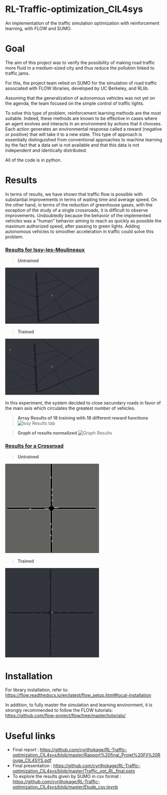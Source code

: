 # RL-Traffic-optimization_CIL4sys
An implementation of the traffic simulation optimization with reinforcement learning, with FLOW and SUMO.

# Goal
The aim of this project was to verify the possibility of making road traffic more fluid in a medium-sized city and thus reduce the pollution linked to traffic jams.

For this, the project team relied on SUMO for the simulation of road traffic associated with FLOW libraries, developed by UC Berkeley, and RLlib.

Assuming that the generalization of autonomous vehicles was not yet on the agenda, the team focused on the simple control of traffic lights.

To solve this type of problem, reinforcement learning methods are the most suitable. Indeed, these methods are known to be effective in cases where an agent evolves and interacts in an environment by actions that it chooses. Each action generates an environmental response called a reward (negative or positive) that will take it to a new state. This type of approach is essentially distinguished from conventional approaches to machine learning by the fact that a data set is not available and that this data is not independent and identically distributed.

All of the code is in python.

# Results
In terms of results, we have shown that traffic flow is possible with substantial improvements in terms of waiting time and average speed. On the other hand, in terms of the reduction of greenhouse gases, with the exception of the study of a single crossroads, it is difficult to observe improvements. Undoubtedly because the behavior of the implemented vehicles was a "human" behavior aiming to reach as quickly as possible the maximum authorized speed, after passing to green lights. Adding autonomous vehicles to smoother acceleration in traffic could solve this problem.

### <ins>Results for Issy-les-Moulineaux</ins>
> **Untrained** 

![Issy-les-Moulineaux untrained](IssyLesMOulineauxuntrained.gif) 

> **Trained** 

![Issy-les-Moulineaux trained](IssyLesMoulineauxtrained.gif) 

In this experiment, the system decided to close secundary roads in favor of the main axis which circulates the greatest number of vehicles.

> **Array Results of 18 training with 18 different reward functions**
![Issy Results tab](https://github.com/cyrilhokage/RL-Traffic-optimization_CIL4sys/blob/master/Capture%20d%E2%80%99e%CC%81cran%202020-06-28%20a%CC%80%2013.47.20.png)

> **Graph of results normalized**
![Graph Results](https://github.com/cyrilhokage/RL-Traffic-optimization_CIL4sys/blob/master/Capture%20d%E2%80%99e%CC%81cran%202020-06-28%20a%CC%80%2013.52.09.png)

### <ins>Results for a Crossroad</ins>
> **Untrained** 

![Crossroad untrained](Carrefour_untrained.gif) 

> **Trained** 

![Crossroad trained](Carrefour_trained.gif)


# Installation
For library installation, refer to: https://flow.readthedocs.io/en/latest/flow_setup.html#local-installation

In addition, to fully master the simulation and learning environment, it is strongly recommended to follow the FLOW tutorials: https://github.com/flow-project/flow/tree/master/tutorials/

# Useful links
- Final report : https://github.com/cyrilhokage/RL-Traffic-optimization_CIL4sys/blob/master/Rapport%20final_Projet%20Fil%20Rouge_CIL4SYS.pdf
- Final presentation : https://github.com/cyrilhokage/RL-Traffic-optimization_CIL4sys/blob/master/Traffic_opt_RL_final.pptx
- To explore the results given by SUMO in csv format : https://github.com/cyrilhokage/RL-Traffic-optimization_CIL4sys/blob/master/Etude_csv.ipynb

